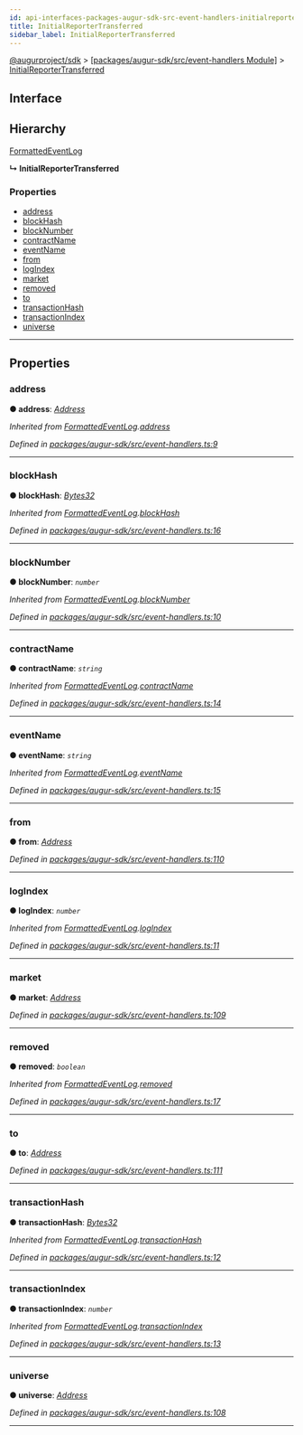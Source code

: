 ```yaml
---
id: api-interfaces-packages-augur-sdk-src-event-handlers-initialreportertransferred
title: InitialReporterTransferred
sidebar_label: InitialReporterTransferred
---
```


[@augurproject/sdk](api-readme.md) > [[packages/augur-sdk/src/event-handlers Module]](api-modules-packages-augur-sdk-src-event-handlers-module.md) > [InitialReporterTransferred](api-interfaces-packages-augur-sdk-src-event-handlers-initialreportertransferred.md)

## Interface

## Hierarchy

 [FormattedEventLog](api-interfaces-packages-augur-sdk-src-event-handlers-formattedeventlog.md)

**↳ InitialReporterTransferred**

### Properties

* [address](api-interfaces-packages-augur-sdk-src-event-handlers-initialreportertransferred.md#address)
* [blockHash](api-interfaces-packages-augur-sdk-src-event-handlers-initialreportertransferred.md#blockhash)
* [blockNumber](api-interfaces-packages-augur-sdk-src-event-handlers-initialreportertransferred.md#blocknumber)
* [contractName](api-interfaces-packages-augur-sdk-src-event-handlers-initialreportertransferred.md#contractname)
* [eventName](api-interfaces-packages-augur-sdk-src-event-handlers-initialreportertransferred.md#eventname)
* [from](api-interfaces-packages-augur-sdk-src-event-handlers-initialreportertransferred.md#from)
* [logIndex](api-interfaces-packages-augur-sdk-src-event-handlers-initialreportertransferred.md#logindex)
* [market](api-interfaces-packages-augur-sdk-src-event-handlers-initialreportertransferred.md#market)
* [removed](api-interfaces-packages-augur-sdk-src-event-handlers-initialreportertransferred.md#removed)
* [to](api-interfaces-packages-augur-sdk-src-event-handlers-initialreportertransferred.md#to)
* [transactionHash](api-interfaces-packages-augur-sdk-src-event-handlers-initialreportertransferred.md#transactionhash)
* [transactionIndex](api-interfaces-packages-augur-sdk-src-event-handlers-initialreportertransferred.md#transactionindex)
* [universe](api-interfaces-packages-augur-sdk-src-event-handlers-initialreportertransferred.md#universe)

---

## Properties

<a id="address"></a>

###  address

**● address**: *[Address](api-modules-packages-augur-sdk-src-event-handlers-module.md#address)*

*Inherited from [FormattedEventLog](api-interfaces-packages-augur-sdk-src-event-handlers-formattedeventlog.md).[address](api-interfaces-packages-augur-sdk-src-event-handlers-formattedeventlog.md#address)*

*Defined in [packages/augur-sdk/src/event-handlers.ts:9](https://github.com/AugurProject/augur/blob/b4365d6894/packages/augur-sdk/src/event-handlers.ts#L9)*

___
<a id="blockhash"></a>

###  blockHash

**● blockHash**: *[Bytes32](api-modules-packages-augur-sdk-src-event-handlers-module.md#bytes32)*

*Inherited from [FormattedEventLog](api-interfaces-packages-augur-sdk-src-event-handlers-formattedeventlog.md).[blockHash](api-interfaces-packages-augur-sdk-src-event-handlers-formattedeventlog.md#blockhash)*

*Defined in [packages/augur-sdk/src/event-handlers.ts:16](https://github.com/AugurProject/augur/blob/b4365d6894/packages/augur-sdk/src/event-handlers.ts#L16)*

___
<a id="blocknumber"></a>

###  blockNumber

**● blockNumber**: *`number`*

*Inherited from [FormattedEventLog](api-interfaces-packages-augur-sdk-src-event-handlers-formattedeventlog.md).[blockNumber](api-interfaces-packages-augur-sdk-src-event-handlers-formattedeventlog.md#blocknumber)*

*Defined in [packages/augur-sdk/src/event-handlers.ts:10](https://github.com/AugurProject/augur/blob/b4365d6894/packages/augur-sdk/src/event-handlers.ts#L10)*

___
<a id="contractname"></a>

###  contractName

**● contractName**: *`string`*

*Inherited from [FormattedEventLog](api-interfaces-packages-augur-sdk-src-event-handlers-formattedeventlog.md).[contractName](api-interfaces-packages-augur-sdk-src-event-handlers-formattedeventlog.md#contractname)*

*Defined in [packages/augur-sdk/src/event-handlers.ts:14](https://github.com/AugurProject/augur/blob/b4365d6894/packages/augur-sdk/src/event-handlers.ts#L14)*

___
<a id="eventname"></a>

###  eventName

**● eventName**: *`string`*

*Inherited from [FormattedEventLog](api-interfaces-packages-augur-sdk-src-event-handlers-formattedeventlog.md).[eventName](api-interfaces-packages-augur-sdk-src-event-handlers-formattedeventlog.md#eventname)*

*Defined in [packages/augur-sdk/src/event-handlers.ts:15](https://github.com/AugurProject/augur/blob/b4365d6894/packages/augur-sdk/src/event-handlers.ts#L15)*

___
<a id="from"></a>

###  from

**● from**: *[Address](api-modules-packages-augur-sdk-src-event-handlers-module.md#address)*

*Defined in [packages/augur-sdk/src/event-handlers.ts:110](https://github.com/AugurProject/augur/blob/b4365d6894/packages/augur-sdk/src/event-handlers.ts#L110)*

___
<a id="logindex"></a>

###  logIndex

**● logIndex**: *`number`*

*Inherited from [FormattedEventLog](api-interfaces-packages-augur-sdk-src-event-handlers-formattedeventlog.md).[logIndex](api-interfaces-packages-augur-sdk-src-event-handlers-formattedeventlog.md#logindex)*

*Defined in [packages/augur-sdk/src/event-handlers.ts:11](https://github.com/AugurProject/augur/blob/b4365d6894/packages/augur-sdk/src/event-handlers.ts#L11)*

___
<a id="market"></a>

###  market

**● market**: *[Address](api-modules-packages-augur-sdk-src-event-handlers-module.md#address)*

*Defined in [packages/augur-sdk/src/event-handlers.ts:109](https://github.com/AugurProject/augur/blob/b4365d6894/packages/augur-sdk/src/event-handlers.ts#L109)*

___
<a id="removed"></a>

###  removed

**● removed**: *`boolean`*

*Inherited from [FormattedEventLog](api-interfaces-packages-augur-sdk-src-event-handlers-formattedeventlog.md).[removed](api-interfaces-packages-augur-sdk-src-event-handlers-formattedeventlog.md#removed)*

*Defined in [packages/augur-sdk/src/event-handlers.ts:17](https://github.com/AugurProject/augur/blob/b4365d6894/packages/augur-sdk/src/event-handlers.ts#L17)*

___
<a id="to"></a>

###  to

**● to**: *[Address](api-modules-packages-augur-sdk-src-event-handlers-module.md#address)*

*Defined in [packages/augur-sdk/src/event-handlers.ts:111](https://github.com/AugurProject/augur/blob/b4365d6894/packages/augur-sdk/src/event-handlers.ts#L111)*

___
<a id="transactionhash"></a>

###  transactionHash

**● transactionHash**: *[Bytes32](api-modules-packages-augur-sdk-src-event-handlers-module.md#bytes32)*

*Inherited from [FormattedEventLog](api-interfaces-packages-augur-sdk-src-event-handlers-formattedeventlog.md).[transactionHash](api-interfaces-packages-augur-sdk-src-event-handlers-formattedeventlog.md#transactionhash)*

*Defined in [packages/augur-sdk/src/event-handlers.ts:12](https://github.com/AugurProject/augur/blob/b4365d6894/packages/augur-sdk/src/event-handlers.ts#L12)*

___
<a id="transactionindex"></a>

###  transactionIndex

**● transactionIndex**: *`number`*

*Inherited from [FormattedEventLog](api-interfaces-packages-augur-sdk-src-event-handlers-formattedeventlog.md).[transactionIndex](api-interfaces-packages-augur-sdk-src-event-handlers-formattedeventlog.md#transactionindex)*

*Defined in [packages/augur-sdk/src/event-handlers.ts:13](https://github.com/AugurProject/augur/blob/b4365d6894/packages/augur-sdk/src/event-handlers.ts#L13)*

___
<a id="universe"></a>

###  universe

**● universe**: *[Address](api-modules-packages-augur-sdk-src-event-handlers-module.md#address)*

*Defined in [packages/augur-sdk/src/event-handlers.ts:108](https://github.com/AugurProject/augur/blob/b4365d6894/packages/augur-sdk/src/event-handlers.ts#L108)*

___

